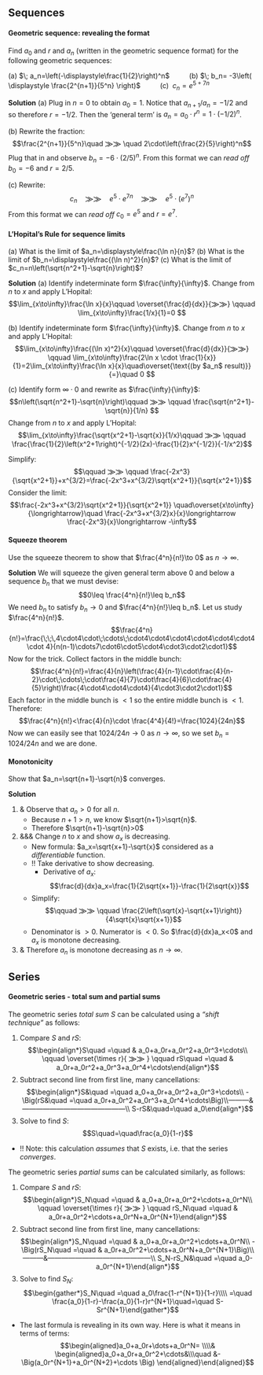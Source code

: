 ## Sequences

#### Geometric sequence: revealing the format
Find $a_0$ and $r$ and $a_n$ (written in the geometric sequence format) for the following geometric sequences:

(a) $\; a_n=\left(-\displaystyle\frac{1}{2}\right)^n$ $\qquad$ (b) $\; b_n= -3\left( \displaystyle \frac{2^{n+1}}{5^n} \right)$ $\qquad$  (c) $\; c_n=e^{5+7n}$

**Solution**
(a)
Plug in $n=0$ to obtain $a_0=1$. Notice that $a_{n+1}/a_n=-1/2$ and so therefore $r=-1/2$. Then the ‘general term’ is $a_n=a_0\cdot r^n=1\cdot(-1/2)^n$.

(b)
Rewrite the fraction: $$\frac{2^{n+1}}{5^n}\quad ⨠⨠ \quad 2\cdot\left(\frac{2}{5}\right)^n$$
Plug that in and observe $b_n=-6\cdot(2/5)^n$. From this format we can *read off* $b_0=-6$ and $r=2/5$.

(c)
Rewrite: $$c_n\quad ⨠⨠ \quad e^5\cdot e^{7n}\quad ⨠⨠ \quad e^5\cdot\left(e^7\right)^n$$
From this format we can *read off* $c_0=e^5$ and $r=e^7$.

#### L’Hopital’s Rule for sequence limits
(a) What is the limit of $a_n=\displaystyle\frac{\ln n}{n}$?
(b) What is the limit of $b_n=\displaystyle\frac{(\ln n)^2}{n}$?
(c) What is the limit of $c_n=n\left(\sqrt{n^2+1}-\sqrt{n}\right)$?

**Solution**
(a)
Identify indeterminate form $\frac{\infty}{\infty}$. Change from $n$ to $x$ and apply L’Hopital: $$\lim_{x\to\infty}\frac{\ln x}{x}\qquad \overset{\frac{d}{dx}}{⨠⨠} \qquad \lim_{x\to\infty}\frac{1/x}{1}=0 $$

(b)
Identify indeterminate form $\frac{\infty}{\infty}$. Change from $n$ to $x$ and apply L’Hopital: $$\lim_{x\to\infty}\frac{(\ln x)^2}{x}\qquad \overset{\frac{d}{dx}}{⨠⨠} \qquad \lim_{x\to\infty}\frac{2\ln x \cdot \frac{1}{x}}{1}=2\lim_{x\to\infty}\frac{\ln x}{x}\quad\overset{\text{(by $a_n$ result)}}{=}\quad 0 $$

(c)
Identify form $\infty\cdot 0$ and rewrite as $\frac{\infty}{\infty}$: $$n\left(\sqrt{n^2+1}-\sqrt{n}\right)\qquad ⨠⨠ \qquad \frac{\sqrt{n^2+1}-\sqrt{n}}{1/n} $$
Change from $n$ to $x$ and apply L’Hopital: $$\lim_{x\to\infty}\frac{\sqrt{x^2+1}-\sqrt{x}}{1/x}\qquad ⨠⨠ \qquad \frac{\frac{1}{2}\left(x^2+1\right)^{-1/2}(2x)-\frac{1}{2}x^{-1/2}}{-1/x^2}$$

Simplify: $$\qquad ⨠⨠ \qquad \frac{-2x^3}{\sqrt{x^2+1}}+x^{3/2}=\frac{-2x^3+x^{3/2}\sqrt{x^2+1}}{\sqrt{x^2+1}}$$
Consider the limit: $$\frac{-2x^3+x^{3/2}\sqrt{x^2+1}}{\sqrt{x^2+1}} \quad\overset{x\to\infty}{\longrightarrow}\quad \frac{-2x^3+x^{3/2}x}{x}\longrightarrow \frac{-2x^3}{x}\longrightarrow -\infty$$

#### Squeeze theorem
Use the squeeze theorem to show that $\frac{4^n}{n!}\to 0$ as $n\to\infty$.

**Solution**
We will squeeze the given general term above $0$ and below a sequence $b_n$ that we must devise: $$0\leq \frac{4^n}{n!}\leq b_n$$
We need $b_n$ to satisfy $b_n\to 0$ and $\frac{4^n}{n!}\leq b_n$. Let us study $\frac{4^n}{n!}$. $$\frac{4^n}{n!}=\frac{\;\;\,4\cdot4\cdot\;\cdots\;\cdot4\cdot4\cdot4\cdot4\cdot4\cdot4\cdot 4}{n(n-1)\cdots7\cdot6\cdot5\cdot4\cdot3\cdot2\cdot1}$$
Now for the trick. Collect factors in the middle bunch: $$\frac{4^n}{n!}=\frac{4}{n}\left(\frac{4}{n-1}\cdot\frac{4}{n-2}\cdot\;\cdots\;\cdot\frac{4}{7}\cdot\frac{4}{6}\cdot\frac{4}{5}\right)\frac{4\cdot4\cdot4\cdot4}{4\cdot3\cdot2\cdot1}$$
Each factor in the middle bunch is $< 1$ so the entire middle bunch is $< 1$. Therefore: $$\frac{4^n}{n!}<\frac{4}{n}\cdot \frac{4^4}{4!}=\frac{1024}{24n}$$
Now we can easily see that $1024/24n\to0$  as $n\to\infty$, so we set $b_n=1024/24n$ and we are done.

#### Monotonicity
Show that $a_n=\sqrt{n+1}-\sqrt{n}$ converges.

**Solution**
1. & Observe that $a_n> 0$ for all $n$.
    - Because $n+1>n$, we know $\sqrt{n+1}>\sqrt{n}$.
    - Therefore $\sqrt{n+1}-\sqrt{n}>0$
2. &&& Change $n$ to $x$ and show $a_x$ is decreasing.
    - New formula: $a_x=\sqrt{x+1}-\sqrt{x}$ considered as a *differentiable* function.
    - !! Take derivative to show decreasing.
        - Derivative of $a_x$: $$\frac{d}{dx}a_x=\frac{1}{2\sqrt{x+1}}-\frac{1}{2\sqrt{x}}$$
    - Simplify: $$\qquad ⨠⨠ \qquad \frac{2\left(\sqrt{x}-\sqrt{x+1}\right)}{4\sqrt{x}\sqrt{x+1}}$$
    - Denominator is $>0$. Numerator is $<0$. So $\frac{d}{dx}a_x<0$ and $a_x$ is monotone decreasing.
3. & Therefore $a_n$ is monotone decreasing as $n\to\infty$.

## Series

#### Geometric series - total sum and partial sums
The geometric series *total sum $S$* can be calculated using a *“shift technique”* as follows: 
1. Compare $S$ and $rS$: $$\begin{align*}S\quad =\quad & a_0+a_0r+a_0r^2+a_0r^3+\cdots\\ \qquad \overset{\times r}{ ⨠⨠ } \qquad rS\quad =\quad & a_0r+a_0r^2+a_0r^3+a_0r^4+\cdots\end{align*}$$
2. Subtract second line from first line, many cancellations: $$\begin{align*}S&\quad =\quad  a_0+a_0r+a_0r^2+a_0r^3+\cdots\\ -\Big(rS&\quad =\quad  a_0r+a_0r^2+a_0r^3+a_0r^4+\cdots\Big)\\———&———————————————\\ S-rS&\quad=\quad a_0\end{align*}$$
3. Solve to find $S$: $$S\quad=\quad\frac{a_0}{1-r}$$
- !! Note: this calculation *assumes* that $S$ exists, i.e. that the series *converges*.

The geometric series *partial sums* can be calculated similarly, as follows: 
1. Compare $S$ and $rS$: $$\begin{align*}S_N\quad =\quad & a_0+a_0r+a_0r^2+\cdots+a_0r^N\\ \qquad \overset{\times r}{ ⨠⨠ } \qquad rS_N\quad =\quad & a_0r+a_0r^2+\cdots+a_0r^N+a_0r^{N+1}\end{align*}$$
2. Subtract second line from first line, many cancellations: $$\begin{align*}S_N\quad =\quad & a_0+a_0r+a_0r^2+\cdots+a_0r^N\\ -\Big(rS_N\quad =\quad & a_0r+a_0r^2+\cdots+a_0r^N+a_0r^{N+1}\Big)\\———&———————————————\\ S_N-rS_N&\quad =\quad  a_0-a_0r^{N+1}\end{align*}$$
3. Solve to find $S_N$: $$\begin{gather*}S_N\quad =\quad a_0\frac{1-r^{N+1}}{1-r}\\\\ =\quad \frac{a_0}{1-r}-\frac{a_0}{1-r}r^{N+1}\quad=\quad S-Sr^{N+1}\end{gather*}$$
- The last formula is revealing in its own way. Here is what it means in terms of terms: $$\begin{aligned}a_0+a_0r+\dots+a_0r^N= \\\\& \begin{aligned}a_0+a_0r+a_0r^2+\cdots&\\\quad &-\Big(a_0r^{N+1}+a_0r^{N+2}+\cdots \Big) \end{aligned}\end{aligned}$$
